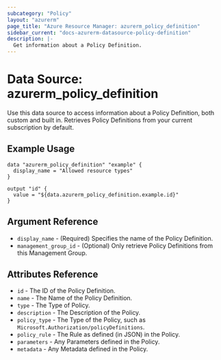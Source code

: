 ```yaml
---
subcategory: "Policy"
layout: "azurerm"
page_title: "Azure Resource Manager: azurerm_policy_definition"
sidebar_current: "docs-azurerm-datasource-policy-definition"
description: |-
  Get information about a Policy Definition.
---
```


# Data Source: azurerm_policy_definition

Use this data source to access information about a Policy Definition, both custom and built in. Retrieves Policy Definitions from your current subscription by default.

## Example Usage

```hcl
data "azurerm_policy_definition" "example" {
  display_name = "Allowed resource types"
}

output "id" {
  value = "${data.azurerm_policy_definition.example.id}"
}
```

## Argument Reference

* `display_name` - (Required) Specifies the name of the Policy Definition.
* `management_group_id` - (Optional) Only retrieve Policy Definitions from this Management Group.


## Attributes Reference

* `id` - The ID of the Policy Definition.
* `name` - The Name of the Policy Definition.
* `type` - The Type of Policy.
* `description` - The Description of the Policy.
* `policy_type` - The Type of the Policy, such as `Microsoft.Authorization/policyDefinitions`.
* `policy_rule` - The Rule as defined (in JSON) in the Policy.
* `parameters` - Any Parameters defined in the Policy.
* `metadata` - Any Metadata defined in the Policy.
